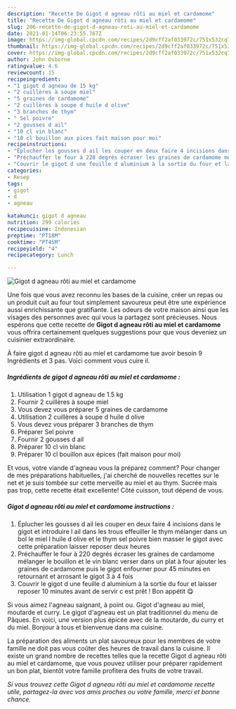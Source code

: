 ```yaml
---
description: "Recette De Gigot d agneau rôti au miel et cardamome"
title: "Recette De Gigot d agneau rôti au miel et cardamome"
slug: 206-recette-de-gigot-d-agneau-roti-au-miel-et-cardamome
date: 2021-01-14T06:23:55.767Z
image: https://img-global.cpcdn.com/recipes/2d9cff2af033972c/751x532cq70/gigot-d-agneau-roti-au-miel-et-cardamome-photo-principale-de-la-recette.jpg
thumbnail: https://img-global.cpcdn.com/recipes/2d9cff2af033972c/751x532cq70/gigot-d-agneau-roti-au-miel-et-cardamome-photo-principale-de-la-recette.jpg
cover: https://img-global.cpcdn.com/recipes/2d9cff2af033972c/751x532cq70/gigot-d-agneau-roti-au-miel-et-cardamome-photo-principale-de-la-recette.jpg
author: John Osborne
ratingvalue: 4.6
reviewcount: 15
recipeingredient:
- "1 gigot d agneau de 15 kg"
- "2 cuillères à soupe miel"
- "5 graines de cardamome"
- "2 cuillères à soupe d huile d olive"
- "3 branches de thym"
- " Sel poivre"
- "2 gousses d ail"
- "10 cl vin blanc"
- "10 cl bouillon aux pices fait maison pour moi"
recipeinstructions:
- "Éplucher les gousses d ail les couper en deux faire 4 incisions dans le gigot et introduire l ail dans les trous effeuiller le thym mélanger dans un bol le miel l huile d olive et le thym sel poivre bien masser le gigot avec cette préparation laisser reposer deux heures"
- "Préchauffer le four à 220 degrés écraser les graines de cardamome mélanger le bouillon et le vin blanc verser dans un plat à four ajouter les graines de cardamome puis le gigot enfourner pour 45 minutes en retournant et arrosant le gigot 3 à 4 fois"
- "Couvrir le gigot d une feuille d aluminium à la sortie du four et laisser reposer 10 minutes avant de servir c est prêt ! Bon appétit 😋"
categories:
- Resep
tags:
- gigot
- d
- agneau

katakunci: gigot d agneau 
nutrition: 299 calories
recipecuisine: Indonesian
preptime: "PT18M"
cooktime: "PT45M"
recipeyield: "4"
recipecategory: Lunch

---
```



![Gigot d agneau rôti au miel et cardamome](https://img-global.cpcdn.com/recipes/2d9cff2af033972c/751x532cq70/gigot-d-agneau-roti-au-miel-et-cardamome-photo-principale-de-la-recette.jpg)

Une fois que vous avez reconnu les bases de la cuisine, créer un repas ou un produit cuit au four tout simplement savoureux peut être une expérience aussi enrichissante que gratifiante. Les odeurs de votre maison ainsi que les visages des personnes avec qui vous la partagez sont précieuses. Nous espérons que cette recette de <strong> Gigot d agneau rôti au miel et cardamome </strong> vous offrira certainement quelques suggestions pour que vous deveniez un cuisinier extraordinaire.

<!--inarticleads1-->

À faire gigot d agneau rôti au miel et cardamome tue avoir besoin 9 Ingrédients et 3 pas. Voici comment vous cuire il.

##### Ingrédients de gigot d agneau rôti au miel et cardamome :

1. Utilisation 1 gigot d agneau de 1.5 kg
1. Fournir 2 cuillères à soupe miel
1. Vous devez vous préparer 5 graines de cardamome
1. Utilisation 2 cuillères à soupe d huile d olive
1. Vous devez vous préparer 3 branches de thym
1. Préparer  Sel poivre
1. Fournir 2 gousses d ail
1. Préparer 10 cl vin blanc
1. Préparer 10 cl bouillon aux épices (fait maison pour moi)


Et vous, votre viande d&#39;agneau vous la préparez comment? Pour changer de mes préparations habituelles, j&#39;ai cherché de nouvelles recettes sur le net et je suis tombée sur cette merveille au miel et au thym. Sucrée mais pas trop, cette recette était excellente! Côté cuisson, tout dépend de vous. 

<!--inarticleads2-->

##### Gigot d agneau rôti au miel et cardamome instructions :

1. Éplucher les gousses d ail les couper en deux faire 4 incisions dans le gigot et introduire l ail dans les trous effeuiller le thym mélanger dans un bol le miel l huile d olive et le thym sel poivre bien masser le gigot avec cette préparation laisser reposer deux heures
1. Préchauffer le four à 220 degrés écraser les graines de cardamome mélanger le bouillon et le vin blanc verser dans un plat à four ajouter les graines de cardamome puis le gigot enfourner pour 45 minutes en retournant et arrosant le gigot 3 à 4 fois
1. Couvrir le gigot d une feuille d aluminium à la sortie du four et laisser reposer 10 minutes avant de servir c est prêt ! Bon appétit 😋


Si vous aimez l&#39;agneau saignant, à point ou. Gigot d&#39;agneau au miel, moutarde et curry. Le gigot d&#39;agneau est un plat traditionnel du menu de Pâques. En voici, une version plus épicée avec de la moutarde, du curry et du miel. Bonjour à tous et bienvenue dans ma cuisine. 

<!--inarticleads1-->

<p>
La préparation des aliments un plat savoureux pour les membres de votre famille ne doit pas vous coûter des heures de travail dans la cuisine. Il existe un grand nombre de recettes telles que la recette Gigot d agneau rôti au miel et cardamome, que vous pouvez utiliser pour préparer rapidement un bon plat, bientôt votre famille profitera des fruits de votre travail.
</p>

<p>
<i>Si vous trouvez cette Gigot d agneau rôti au miel et cardamome recette utile, partagez-la avec vos amis proches ou votre famille, merci et bonne chance.</i>
</p>
